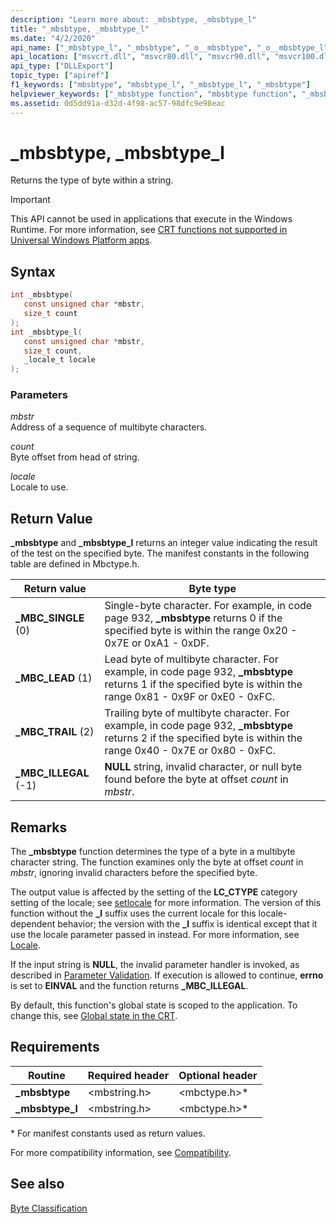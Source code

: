```yaml
---
description: "Learn more about: _mbsbtype, _mbsbtype_l"
title: "_mbsbtype, _mbsbtype_l"
ms.date: "4/2/2020"
api_name: ["_mbsbtype_l", "_mbsbtype", "_o__mbsbtype", "_o__mbsbtype_l"]
api_location: ["msvcrt.dll", "msvcr80.dll", "msvcr90.dll", "msvcr100.dll", "msvcr100_clr0400.dll", "msvcr110.dll", "msvcr110_clr0400.dll", "msvcr120.dll", "msvcr120_clr0400.dll", "ucrtbase.dll", "api-ms-win-crt-multibyte-l1-1-0.dll", "api-ms-win-crt-private-l1-1-0.dll"]
api_type: ["DLLExport"]
topic_type: ["apiref"]
f1_keywords: ["mbsbtype", "mbsbtype_l", "_mbsbtype_l", "_mbsbtype"]
helpviewer_keywords: ["_mbsbtype function", "mbsbtype function", "_mbsbtype_l function", "mbsbtype_l function"]
ms.assetid: 0d5dd91a-d32d-4f98-ac57-98dfc9e98eac
---
```

# _mbsbtype, _mbsbtype_l

Returns the type of byte within a string.

> [!IMPORTANT]
> This API cannot be used in applications that execute in the Windows Runtime. For more information, see [CRT functions not supported in Universal Windows Platform apps](../../cppcx/crt-functions-not-supported-in-universal-windows-platform-apps.md).

## Syntax

```C
int _mbsbtype(
   const unsigned char *mbstr,
   size_t count
);
int _mbsbtype_l(
   const unsigned char *mbstr,
   size_t count,
   _locale_t locale
);
```

### Parameters

*mbstr*<br/>
Address of a sequence of multibyte characters.

*count*<br/>
Byte offset from head of string.

*locale*<br/>
Locale to use.

## Return Value

**_mbsbtype** and **_mbsbtype_l** returns an integer value indicating the result of the test on the specified byte. The manifest constants in the following table are defined in Mbctype.h.

|Return value|Byte type|
|------------------|---------------|
|**_MBC_SINGLE** (0)|Single-byte character. For example, in code page 932, **_mbsbtype** returns 0 if the specified byte is within the range 0x20 - 0x7E or 0xA1 - 0xDF.|
|**_MBC_LEAD** (1)|Lead byte of multibyte character. For example, in code page 932, **_mbsbtype** returns 1 if the specified byte is within the range 0x81 - 0x9F or 0xE0 - 0xFC.|
|**_MBC_TRAIL** (2)|Trailing byte of multibyte character. For example, in code page 932, **_mbsbtype** returns 2 if the specified byte is within the range 0x40 - 0x7E or 0x80 - 0xFC.|
|**_MBC_ILLEGAL** (-1)|**NULL** string, invalid character, or null byte found before the byte at offset *count* in *mbstr*.|

## Remarks

The **_mbsbtype** function determines the type of a byte in a multibyte character string. The function examines only the byte at offset *count* in *mbstr*, ignoring invalid characters before the specified byte.

The output value is affected by the setting of the **LC_CTYPE** category setting of the locale; see [setlocale](setlocale-wsetlocale.md) for more information. The version of this function without the **_l** suffix uses the current locale for this locale-dependent behavior; the version with the **_l** suffix is identical except that it use the locale parameter passed in instead. For more information, see [Locale](../../c-runtime-library/locale.md).

If the input string is **NULL**, the invalid parameter handler is invoked, as described in [Parameter Validation](../../c-runtime-library/parameter-validation.md). If execution is allowed to continue, **errno** is set to **EINVAL** and the function returns **_MBC_ILLEGAL**.

By default, this function's global state is scoped to the application. To change this, see [Global state in the CRT](../global-state.md).

## Requirements

|Routine|Required header|Optional header|
|-------------|---------------------|---------------------|
|**_mbsbtype**|\<mbstring.h>|\<mbctype.h>*|
|**_mbsbtype_l**|\<mbstring.h>|\<mbctype.h>*|

\* For manifest constants used as return values.

For more compatibility information, see [Compatibility](../../c-runtime-library/compatibility.md).

## See also

[Byte Classification](../../c-runtime-library/byte-classification.md)<br/>
